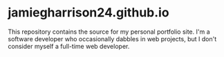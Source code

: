 # jamiegharrison24.github.io

This repository contains the source for my personal portfolio site. I'm a
software developer who occasionally dabbles in web projects, but I don't
consider myself a full-time web developer.
